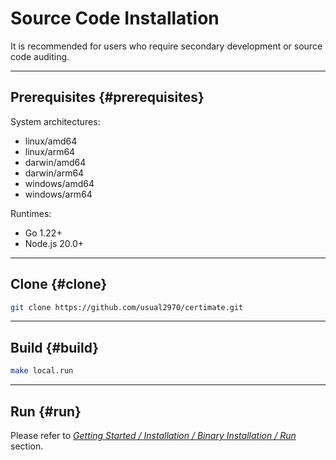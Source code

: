 ﻿# Source Code Installation

It is recommended for users who require secondary development or source code auditing.

---

## Prerequisites {#prerequisites}

System architectures:

- linux/amd64
- linux/arm64
- darwin/amd64
- darwin/arm64
- windows/amd64
- windows/arm64

Runtimes:

- Go 1.22+
- Node.js 20.0+

---

## Clone {#clone}

```bash
git clone https://github.com/usual2970/certimate.git
```

---

## Build {#build}

```bash
make local.run
```

---

## Run {#run}

Please refer to _[Getting Started / Installation / Binary Installation / Run](./binary#run)_ section.
